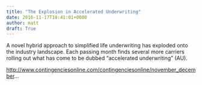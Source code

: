 ```yaml
---
title: "The Explosion in Accelerated Underwriting"
date: 2016-11-17T18:41:01+0000
author: matt
draft: True
---
```

A novel hybrid approach to simplified life underwriting has exploded onto the industry landscape. Each passing month finds several more carriers rolling out what has come to be dubbed “accelerated underwriting” (AU).

http://www.contingenciesonline.com/contingenciesonline/november_december...
